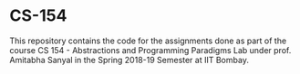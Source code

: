 # CS-154
This repository contains the code for the assignments done as part of the course CS 154 - Abstractions and Programming Paradigms Lab under prof. Amitabha Sanyal in the Spring 2018-19 Semester at IIT Bombay.
